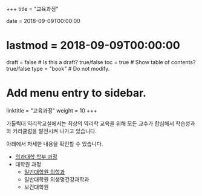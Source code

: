 +++
title = "교육과정"

date = 2018-09-09T00:00:00
# lastmod = 2018-09-09T00:00:00

draft = false  # Is this a draft? true/false
toc = true  # Show table of contents? true/false
type = "book"  # Do not modify.

# Add menu entry to sidebar.
linktitle = "교육과정"
weight = 10
+++

가톨릭대 약리학교실에서는 최상의 약리학 교육을 위해 모든 교수가 합심해서 학습성과와 커리큘럼을 발전시켜 나가고 있습니다.

아래에서 자세한 내용을 확인할 수 있습니다.

- [의과대학 학부 과정](/tutorial/1-undergraduate/)
- 대학원 과정
    + [일반대학원 의학과](/tutorial/2-graduate/)
    + 일반대학원 의생명건강과학과
    + 보건대학원
